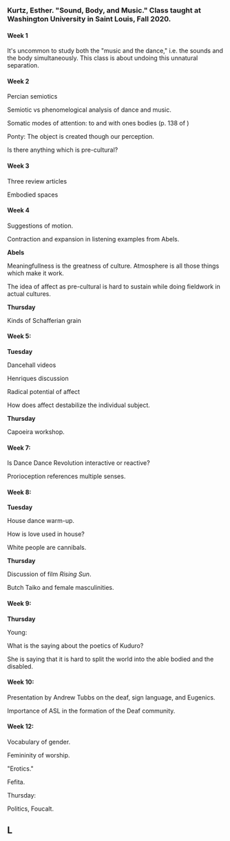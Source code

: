 ### Kurtz, Esther. "Sound, Body, and Music." Class taught at Washington University in Saint Louis, Fall 2020.
#### Week 1

It's uncommon to study both the "music and the dance," i.e. the sounds and the body simultaneously. This class is about undoing this unnatural separation.

#### Week 2

Percian semiotics

Semiotic vs phenomelogical analysis of dance and music.

Somatic modes of attention: to and with ones bodies (p. 138 of )

Ponty: The object is created though our perception.

Is there anything which is pre-cultural?

#### Week 3

Three review articles

Embodied spaces

#### Week 4

Suggestions of motion.

Contraction and expansion in listening examples from Abels.

**Abels**

Meaningfullness is the greatness of culture. Atmosphere is all those things which make it work.

The idea of affect as pre-cultural is hard to sustain while doing fieldwork in actual cultures.

**Thursday**

Kinds of Schafferian grain

#### Week 5:

**Tuesday**

Dancehall videos

Henriques discussion

Radical potential of affect

How does affect destabilize the individual subject.

**Thursday**

Capoeira workshop.

#### Week 7: 

Is Dance Dance Revolution interactive or reactive?
    
Prorioception references multiple senses.

#### Week 8:

**Tuesday**  

House dance warm-up.

How is love used in house?  

White people are cannibals.  

**Thursday**  

Discussion of film _Rising Sun_.  

Butch Taiko and female masculinities.  

#### Week 9:  

**Thursday**  

Young:  

What is the saying about the poetics of Kuduro?  

She is saying that it is hard to split the world into the able bodied and the disabled.  

#### Week 10:  

Presentation by Andrew Tubbs on the deaf, sign language, and Eugenics.  

Importance of ASL in the formation of the Deaf community.  

#### Week 12:

Vocabulary of gender.  

Femininity of worship.  

"Erotics."

Fefita.

Thursday:  

Politics, Foucalt.  




## L

